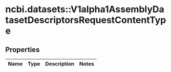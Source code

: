 # ncbi.datasets::V1alpha1AssemblyDatasetDescriptorsRequestContentType

## Properties
Name | Type | Description | Notes
------------ | ------------- | ------------- | -------------


